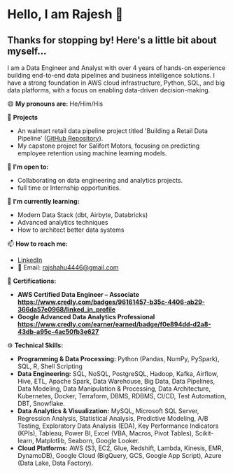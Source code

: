 # Hello, I am Rajesh 👋

## Thanks for stopping by! Here's a little bit about myself...

I am a Data Engineer and Analyst with over 4 years of hands-on experience building end-to-end data pipelines and business intelligence solutions. I have a strong foundation in AWS cloud infrastructure, Python, SQL, and big data platforms, with a focus on enabling data-driven decision-making.

😄 **My pronouns are:** He/Him/His

🔭 **Projects**
- An walmart retail data pipeline project titled 'Building a Retail Data Pipeline' ([GitHub Repository](https://github.com/RajeshShahu1/walmart-retail-data-pipeline)).
- My capstone project for Salifort Motors, focusing on predicting employee retention using machine learning models.

👯 **I'm open to:**
- Collaborating on data engineering and analytics projects.
- full time or Internship opportunities.

💬 **I'm currently learning:**
- Modern Data Stack (dbt, Airbyte, Databricks)
- Advanced analytics techniques 
- How to architect better data systems

📫 **How to reach me:**
- [LinkedIn](https://www.linkedin.com/in/rajeshshahu)
- 📧 Email: rajshahu4446@gmail.com

📝 **Certifications:**
- **AWS Certified Data Engineer – Associate https://www.credly.com/badges/96161457-b35c-4406-ab29-366da57e0968/linked_in_profile** 
- **Google Advanced Data Analytics Professional https://www.credly.com/earner/earned/badge/f0e894dd-d2a8-43db-a95c-4ac50fb3e627**

⚙️ **Technical Skills:**
- **Programming & Data Processing:** Python (Pandas, NumPy, PySpark), SQL, R, Shell Scripting
- **Data Engineering:** SQL, NoSQL, PostgreSQL, Hadoop, Kafka, Airflow, Hive, ETL, Apache Spark, Data Warehouse, Big Data, Data Pipelines, Data Modeling, Data Manipulation & Processing, Data Architecture, Kubernetes, Docker, Terraform, DBMS, RDBMS, CI/CD, Test Automation, DBT, Snowflake.
- **Data Analytics & Visualization:** MySQL, Microsoft SQL Server,  Regression Analysis, Statistical Analysis, Predictive Modeling, A/B Testing, Exploratory Data Analysis (EDA), Key Performance Indicators (KPIs), Tableau, Power BI, Excel (VBA, Macros, Pivot Tables), Scikit-learn, Matplotlib, Seaborn, Google Looker.
- **Cloud Platforms:** AWS (S3, EC2, Glue, Redshift, Lambda, Kinesis, EMR, DynamoDB), Google Cloud (BigQuery, GCS, Google App Script), Azure (Data Lake, Data Factory).

